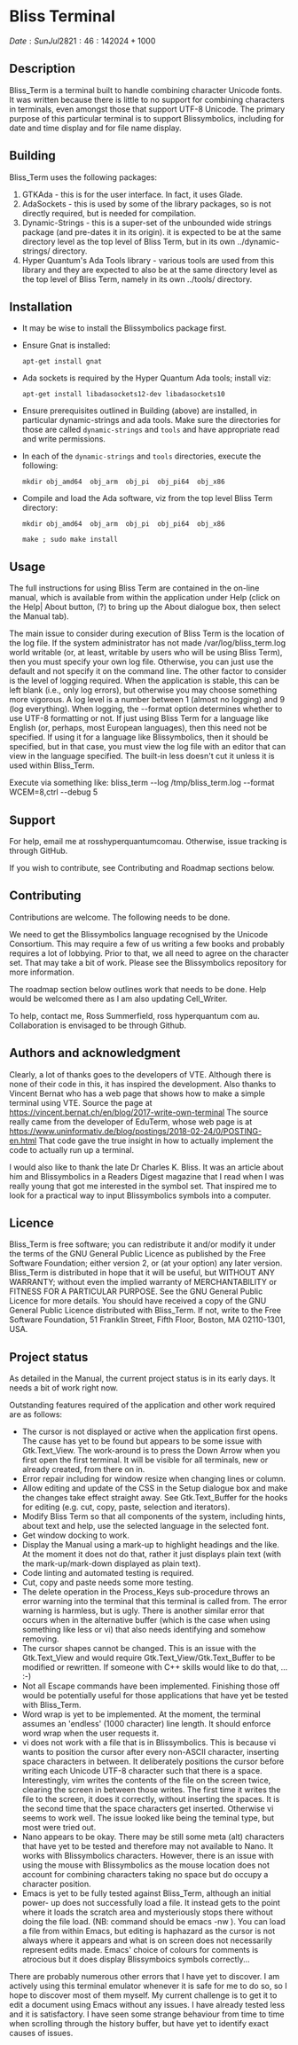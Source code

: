 # Bliss Terminal
$Date: Sun Jul 28 21:46:14 2024 +1000$

## Description

Bliss_Term  is a terminal built to handle  combining  character
Unicode  fonts.  It was written because there is little  to  no
support  for  combining characters in terminals,  even  amongst
those that support UTF-8 Unicode.  The primary purpose of  this
particular terminal is to support Blissymbolics, including  for
date and time display and for file name display.

## Building

Bliss_Term uses the following packages:
1. GTKAda - this is for the user interface.  In fact, it uses Glade.
2. AdaSockets - this is used by some of the library packages, so is
   not directly required, but is needed for compilation.
3. Dynamic-Strings - this is a super-set of the unbounded wide strings
   package (and pre-dates it in its origin).  it is expected to be at
   the same directory level as the top level of Bliss Term, but in
   its own ../dynamic-strings/ directory.
4. Hyper Quantum's Ada Tools library - various tools are used from 
   this library and they are expected to also be at the same directory
   level as the top level of Bliss Term, namely in its own
   ../tools/ directory.

## Installation

* It may be wise to install the Blissymbolics package first.
* Ensure Gnat is installed:

    `apt-get install gnat`

* Ada sockets is required by the Hyper Quantum Ada tools; install viz:

    `apt-get install libadasockets12-dev libadasockets10`

* Ensure prerequisites outlined in Building (above) are installed, in particular
  dynamic-strings and ada tools.  Make sure the directories for those are called
  `dynamic-strings` and `tools` and have appropriate read and write permissions.
* In each of the `dynamic-strings` and `tools` directories, execute the following:

    `mkdir obj_amd64  obj_arm  obj_pi  obj_pi64  obj_x86`

* Compile and load the Ada software, viz from the top level Bliss Term directory:

    `mkdir obj_amd64  obj_arm  obj_pi  obj_pi64  obj_x86`

    `make ; sudo make install`

## Usage

The full instructions for using Bliss Term are contained in the on-line manual,
which is available from within the application under Help (click on the Help|
About button, (?) to bring up the About dialogue box, then select the Manual tab).

The main issue to consider during execution of Bliss Term is the location of
the log file.  If the system administrator has not made /var/log/bliss_term.log
world writable (or, at least, writable by users who will be using Bliss Term),
then you must specify your own log file.  Otherwise, you can just use the default
and not specify it on the command line.  The other factor to consider is the level
of logging required.  When the application is stable, this can be left blank (i.e.,
only log errors), but otherwise you may choose something more vigorous.  A log
level is a number between 1 (almost no logging) and 9 (log everything).
When logging, the --format option determines whether to use UTF-8 formatting or
not.  If just using Bliss Term for a language like English (or, perhaps, most
European languages), then this need not be specified.  If using it for a language
like Blissymbolics, then it should be specified, but in that case, you must view
the log file with an editor that can view in the language specified.  The built-in
less doesn't cut it unless it is used within Bliss_Term.

Execute via something like:
bliss_term --log /tmp/bliss_term.log --format WCEM=8,ctrl --debug 5

## Support

For help, email me at ross<at>hyperquantum<dot>com<dot>au.  Otherwise, 
issue tracking is through GitHub.

If you wish to contribute, see Contributing and Roadmap sections below.

## Contributing

Contributions are welcome.  The following needs to be done.

We need to get the Blissymbolics language recognised by the Unicode Consortium. 
This may require a few of us writing a few books and probably requires a lot of 
lobbying.  Prior to that, we all need to agree on the character set.  That may 
take a bit of work.  Please see the Blissymbolics repository for more 
information.

The roadmap section below outlines work that needs to be done.  Help would be 
welcomed there as I am also updating Cell_Writer.

To help, contact me, Ross Summerfield, ross <at> hyperquantum <dot> com <dot> au.
Collaboration is envisaged to be through Github.

## Authors and acknowledgment

Clearly, a lot of thanks goes to the developers of VTE.  Although there is none
of their code in this, it has inspired the development.  Also thanks to Vincent
Bernat who has a web page that shows how to make a simple terminal using VTE.
Source the page at https://vincent.bernat.ch/en/blog/2017-write-own-terminal
The source really came from the developer of EduTerm, whose web page is at
https://www.uninformativ.de/blog/postings/2018-02-24/0/POSTING-en.html
That code gave the true insight in how to actually implement the code to
actually run up a terminal.

I would also like to thank the late Dr Charles K. Bliss.  It was an article about 
him and Blissymbolics in a Readers Digest magazine that I read when I was really 
young that got me interested in the symbol set.  That inspired me to look for a 
practical way to input Blissymbolics symbols into a computer.

## Licence

Bliss_Term is free software; you can redistribute it and/or modify it under the
terms of the GNU General Public Licence as published by the Free Software 
Foundation; either version 2, or (at your option) any later version.  Bliss_Term 
is distributed in hope that it will be useful, but WITHOUT ANY WARRANTY; without 
even the implied warranty of MERCHANTABILITY or FITNESS FOR A PARTICULAR PURPOSE.
See the GNU General Public Licence for more details.  You should have received 
a copy of the GNU General Public Licence distributed with  Bliss_Term. If not, 
write to the Free Software Foundation, 51 Franklin Street, Fifth Floor, Boston, 
MA 02110-1301, USA.

## Project status

As detailed in the Manual, the current project status is in its early days.  It 
needs a bit of work right now.

Outstanding features required of the application and other work required are as 
follows:
* The cursor is not displayed or active when the application first opens. The
  cause has yet to be found but appears to be some issue with Gtk.Text_View.
  The work-around is to press the Down Arrow when you first open the first
  terminal.  It will be visible for all terminals, new or already created, from
  there on in.
* Error repair including for window resize when changing lines or column.
* Allow editing and update of the CSS in the Setup dialogue box and make the 
  changes take effect straight away.  See Gtk.Text_Buffer for the hooks for 
  editing (e.g. cut, copy, paste, selection and iterators).
* Modify Bliss Term so that all components of the system, including hints, 
  about text and help, use the selected language in the selected font.
* Get window docking to work.
* Display the Manual using a mark-up to highlight headings and the like.  At the 
  moment it does not do that, rather it just displays plain text (with the 
  mark-up/mark-down displayed as plain text).
* Code linting and automated testing is required.
* Cut, copy and paste needs some more testing.
* The delete operation in the Process_Keys sub-procedure throws an error
  warning into the terminal that this terminal is called from.  The error
  warning is harmless, but is ugly.  There is another similar error that occurs
  when in the alternative buffer (which is the case when using something like
  less or vi) that also needs identifying and somehow removing. 
* The cursor shapes cannot be changed.  This is an issue with the Gtk.Text_View
  and would require Gtk.Text_View/Gtk.Text_Buffer to be modified or rewritten.
  If someone with C++ skills would like to do that, ... :-)
* Not all Escape commands have been implemented.  Finishing those off would be
  potentially useful for those applications that have yet be tested with
  Bliss_Term.
* Word wrap is yet to be implemented.  At the moment, the terminal assumes an
  'endless' (1000 character) line length.  It should enforce word wrap when
  the user requests it.
* vi does not work with a file that is in Blissymbolics.  This is because vi
  wants to position the cursor after every non-ASCII character, inserting
  space characters in between.  It deliberately positions the cursor before
  writing each Unicode UTF-8 character such that there is a space.
  Interestingly, vim writes the contents of the file on the screen twice,
  clearing the screen in between those writes.  The first time it writes the
  file to the screen, it does it correctly, without inserting the spaces.  It
  is the second time that the space characters get inserted.  Otherwise vi
  seems to work well.
  The issue looked like being the teminal type, but most were tried out.
* Nano appears to be okay.  There may be still some meta (alt) characters
  that have yet to be tested and therefore may not available to Nano. It works
  with Blissymbolics characters. However, there is an issue with using the
  mouse with Blissymbolics as the mouse location does not account for combining
  characters taking no space but do occupy a character position.
* Emacs is yet to be fully tested against Bliss_Term, although an initial power-
  up does not successfully load a file.  It instead gets to the point where it
  loads the scratch area and mysteriously stops there without doing the file
  load.  (NB: command should be emacs -nw <file>). You can load a file from
  within Emacs, but editing is haphazard as the cursor is not always where it
  appears and what is on screen does not necessarily represent edits made.
  Emacs' choice of colours for comments is atrocious but it does display
  Blissymboics symbols correctly...

There are probably numerous other errors that I have yet to discover.  I am
actively using this terminal emulator whenever it is safe for me to do so, so I
hope to discover most of them myself.  My current challenge is to get it to
edit a document using Emacs without any issues.  I have already tested less and it
is satisfactory.  I have seen some strange behaviour from time to time when
scrolling through the history buffer, but have yet to identify exact causes of
issues.

